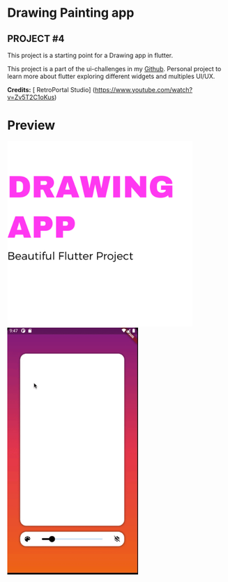 # Drawing Painting app

## PROJECT #4

This project is a starting point for a Drawing app in flutter.

This project is a part of the ui-challenges in my [Github](https://github.com/jamescardona11). Personal project to learn more about flutter exploring different widgets and multiples UI/UX.

**Credits:**
[
RetroPortal Studio] (https://www.youtube.com/watch?v=Zv5T2C1oKus)

# Preview
<img src="preview/preview.png" width="425"/> <img src="preview/preview.gif" width="300"/> 